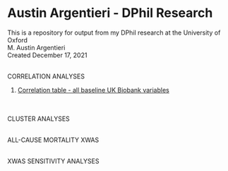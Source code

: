 # Austin Argentieri - DPhil Research

This is a repository for output from my DPhil research at the University of Oxford
<br> M. Austin Argentieri
<br> Created December 17, 2021
<br>
<br>

CORRELATION ANALYSES

1. <a target="_blank" rel="noopener noreferrer" href="http://miargentieri.github.io/correlation/correlation_table_all_vars_feb_22_2022_all_sexes.html">Correlation table - all baseline UK Biobank variables </a>
<br>
<br>
CLUSTER ANALYSES
<br>
<br>

ALL-CAUSE MORTALITY XWAS 
<br>
<br>

XWAS SENSITIVITY ANALYSES
<br>
<br>
